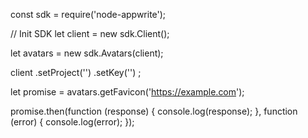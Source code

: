 const sdk = require('node-appwrite');

// Init SDK
let client = new sdk.Client();

let avatars = new sdk.Avatars(client);

client
    .setProject('')
    .setKey('')
;

let promise = avatars.getFavicon('https://example.com');

promise.then(function (response) {
    console.log(response);
}, function (error) {
    console.log(error);
});
